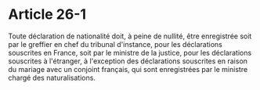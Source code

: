 # Article 26-1

Toute déclaration de nationalité doit, à peine de nullité, être enregistrée soit par le greffier en chef du tribunal d'instance, pour les déclarations souscrites en France, soit par le ministre de la justice, pour les déclarations souscrites à l'étranger, à l'exception des déclarations souscrites en raison du mariage avec un conjoint français, qui sont enregistrées par le ministre chargé des naturalisations.
